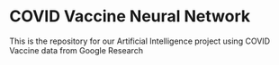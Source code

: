 # COVID Vaccine Neural Network
This is the repository for our Artificial Intelligence project using COVID Vaccine data from Google Research
